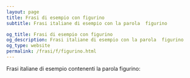 ```yaml
---
layout: page
title: Frasi di esempio con figurino 
subtitle: Frasi italiane di esempio con la parola  figurino

og_title: Frasi di esempio con figurino 
og_description: Frasi italiane di esempio con la parola  figurino
og_type: website
permalink: /frasi/f/figurino.html
---
```


Frasi italiane di esempio contenenti la parola figurino:



